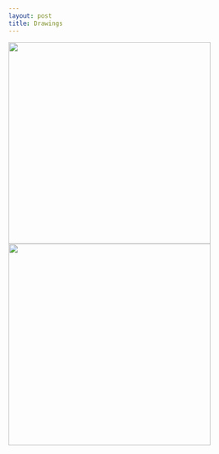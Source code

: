 ```yaml
---
layout: post
title: Drawings
---
```


<img src="https://github.com/FlyingGiraffe/FlyingGiraffe.github.io/blob/master/images/photo_boston.jpg" height="400">  <img src="https://github.com/FlyingGiraffe/FlyingGiraffe.github.io/blob/master/images/draw_boston.png" height="400">
